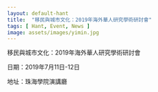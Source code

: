 ```yaml
---
layout: default-hant
title:  "移民與城市文化：2019年海外華人研究學術研討會"
tags: [ Hant, Event, News ]
image: assets/images/yimin.jpg
---
```


移民與城市文化：2019年海外華人研究學術研討會

日期：2019年7月11日-12日

地址：珠海學院演講廳
